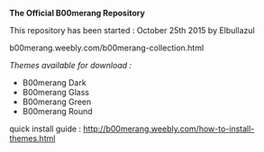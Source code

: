 **The Official B00merang Repository**

This repository has been started : October 25th 2015 by Elbullazul

b00merang.weebly.com/b00merang-collection.html

*Themes available for download :*

- B00merang Dark
- B00merang Glass
- B00merang Green
- B00merang Round

quick install guide : http://b00merang.weebly.com/how-to-install-themes.html
